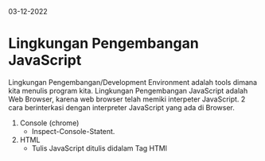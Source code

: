 03-12-2022
# Lingkungan Pengembangan JavaScript
Lingkungan Pengembangan/Development Environment adalah tools dimana kita menulis program kita.
Lingkungan Pengembangan JavaScript adalah Web Browser, karena web browser telah memiki interpeter JavaScript.
2 cara berinterkasi dengan interpreter JavaScript yang ada di Browser.
1. Console (chrome)
   - Inspect-Console-Statent.
2. HTML
   - Tulis JavaScript ditulis didalam Tag HTMl <script>
   - dapat langsung kita tulis didalam tag.
   - atau dengan memanggil tag yang telah kita buat.

